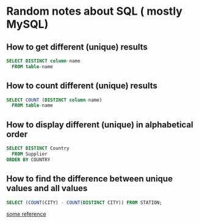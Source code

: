 # Random notes about SQL ( mostly MySQL)

## How to get different (unique) results

```SQL
SELECT DISTINCT column-name
  FROM table-name
```

## How to count different (unique) results

```SQL
SELECT COUNT (DISTINCT column-name)
  FROM table-name
```

## How to display different (unique) in alphabetical order

```SQL
SELECT DISTINCT Country
  FROM Supplier
ORDER BY COUNTRY
```

## How to find the difference between unique values and all values

```SQL
SELECT (COUNT(CITY) - COUNT(DISTINCT CITY)) FROM STATION;
```



[some reference](https://www.dofactory.com/sql/select-distinct)
